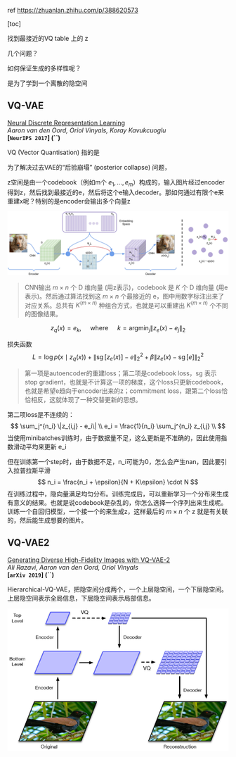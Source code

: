 ref https://zhuanlan.zhihu.com/p/388620573



[toc]





找到最接近的VQ table 上的 z





几个问题？

如何保证生成的多样性呢？



是为了学到一个离散的隐空间

## VQ-VAE

[Neural Discrete Representation Learning](https://arxiv.org/abs/1711.00937)  
*Aaron van den Oord, Oriol Vinyals, Koray Kavukcuoglu*  
**[`NeurIPS 2017`] (``)** 

VQ (Vector Quantisation) 指的是 

为了解决过去VAE的“后验崩塌” (posterior collapse) 问题，



z空间是由一个codebook（例如m个 $e_1, \dots, e_m$）构成的，输入图片经过encoder得到z，然后找到最接近的e，然后将这个e输入decoder。那如何通过有限个e来重建x呢？特别的是encoder会输出多个向量z

![image-20220503213714623](https://raw.githubusercontent.com/yzy1996/Image-Hosting/master/image-20220503213714623.png)

> CNN输出 $m \times n$ 个 D 维向量 (用z表示)，codebook 是 $K$ 个 D 维向量 (用e表示)。然后通过算法找到这 $m \times n$ 个最接近的 e，图中用数字标注出来了对应关系。总共有 $K^{(m\times n)}$ 种组合方式，也就是可以重建出 $K^{(m\times n)}$ 个不同的图像结果。

$$
z_{q}(x)=e_{k}, \quad \text { where } \quad k=\operatorname{argmin}_{j}\left\|z_{e}(x)-e_{j}\right\|_{2}
$$

损失函数
$$
L=\log p\left(x \mid z_{q}(x)\right)+\left\|\operatorname{sg}\left[z_{e}(x)\right]-e\right\|_{2}^{2}+\beta\left\|z_{e}(x)-\operatorname{sg}[e]\right\|_{2}^{2}
$$

> 第一项是autoencoder的重建loss；第二项是codebook loss，sg 表示 stop gradient，也就是不计算这一项的梯度，这个loss只更新codebook，也就是希望e趋向于encoder出来的z；commitment loss，跟第二个loss恰恰相反，这就体现了一种交替更新的思想。



第二项loss是不连续的：
$$
\sum_j^{n_i} \|z_{i,j} - e_i\|
\\
e_i = \frac{1}{n_i} \sum_j^{n_i} z_{i,j}
\\
$$
当使用minibatches训练时，由于数据量不足，这么更新是不准确的，因此使用指数滑动平均来更新 e_i



但在训练第一个step时，由于数据不足，n_i可能为0，怎么会产生nan，因此要引入拉普拉斯平滑
$$
n_i = \frac{n_i + \epsilon}{N + K\epsilon} \cdot N
$$
在训练过程中，隐向量满足均匀分布。训练完成后，可以重新学习一个分布来生成有意义的结果。也就是说codebook是杂乱的，你怎么选择一个序列出来生成呢。训练一个自回归模型，一个接一个的来生成z，这样最后的 $m \times n$ 个 z 就是有关联的，然后能生成想要的图片。







## VQ-VAE2

[Generating Diverse High-Fidelity Images with VQ-VAE-2](https://arxiv.org/abs/1906.00446)  
*Ali Razavi, Aaron van den Oord, Oriol Vinyals*  
**[`arXiv 2019`] (``)** 



Hierarchical-VQ-VAE，把隐空间分成两个，一个上层隐空间，一个下层隐空间。上层隐空间表示全局信息，下层隐空间表示局部信息。

![image-20220504001117815](https://raw.githubusercontent.com/yzy1996/Image-Hosting/master/image-20220504001117815.png)

